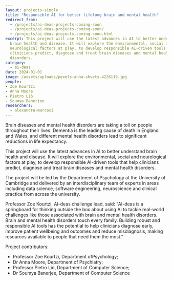 ```yaml
---
layout: projects-single
title: "Responsible AI for better lifelong brain and mental health"
redirect_from:
  - /projects/ai-deas-projects-coming-soon
  - /projects/ai-deas-projects-coming-soon/
  - /projects/ai-deas-projects-coming-soon.html
excerpt: This project will use the latest advances in AI to better understand
  brain health and disease. It will explore the environmental, social and
  neurological factors at play, to develop responsible AI-driven tools that help
  clinicians predict, diagnose and treat brain diseases and mental health
  disorders.
category:
  - ai-deas
date: 2024-01-01
image: /assets/uploads/pexels-anna-shvets-4226119.jpg
people:
- Zoe Kourtzi
- Anna Moore
- Pietro Liò
- Soumya Banerjee
researchers:
  - alexandru-marcoci
---
```

Brain diseases and mental health disorders are taking a toll on people throughout their lives. Dementia is the leading cause of death in England and Wales, and different mental health disorders lead to significant reductions in life expectancy.

This project will use the latest advances in AI to better understand brain health and disease. It will explore the environmental, social and neurological factors at play, to develop responsible AI-driven tools that help clinicians predict, diagnose and treat brain diseases and mental health disorders.

The project will be led by the Department of Psychology at the University of Cambridge and delivered by an interdisciplinary team of experts in areas including data science, software engineering, neuroscience and clinical practice from across the university. 

Professor Zoe Kourtzi, AI-deas challenge lead, said: "AI-deas is a springboard for thinking outside the box about using AI to tackle real-world challenges like those associated with brain and mental health disorders. Brain and mental health disorders touch every family. Building robust and responsible AI tools has the potential to help clinicians diagnose early, improve patient wellbeing and outcomes and reduce misdiagnosis, making resources available to people that need them the most."

Project contributors:

* Professor Zoe Kourtzi, Department ofPsychology; 
* Dr Anna Moore, Department of Psychiatry; 
* Professor Pietro Liò, Department of Computer Science; 
* Dr Soumya Banerjee, Department of Computer Science
